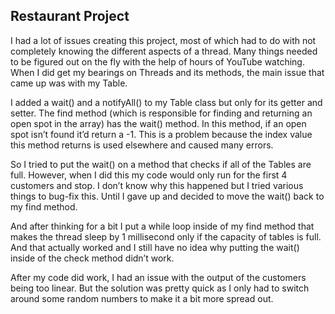 ## Restaurant Project

I had a lot of issues creating this project, most of which had to do with not completely knowing the different aspects of a thread. Many things needed to be figured out on the fly with the help of hours of YouTube watching. When I did get my bearings on Threads and its methods, the main issue that came up was with my Table.

I added a wait() and a notifyAll() to my Table class but only for its getter and setter. The find method (which is responsible for finding and returning an open spot in the array) has the wait() method. In this method, if an open spot isn’t found it’d return a -1. This is a problem because the index value this method returns is used elsewhere and caused many errors. 

So I tried to put the wait() on a method that checks if all of the Tables are full. However, when I did this my code would only run for the first 4 customers and stop. I don’t know why this happened but I tried various things to bug-fix this. Until I gave up and decided to move the wait() back to my find method.

And after thinking for a bit I put a while loop inside of my find method that makes the thread sleep by 1 millisecond only if the capacity of tables is full. And that actually worked and I still have no idea why putting the wait() inside of the check method didn’t work.

After my code did work, I had an issue with the output of the customers being too linear. But the solution was pretty quick as I only had to switch around some random numbers to make it a bit more spread out.
